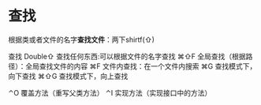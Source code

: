 # 查找

根据类或者文件的名字**查找文件**：两下shirtf(⇧)

查找
Double⇧ 查找任何东西:可以根据文件的名字查找
⌘⇧F 全局查找（根据路径）：全局查找文件的内容
⌘F 文件内查找：在一个文件内搜索
    ⌘G 查找模式下，向下查找
    ⌘⇧G 查找模式下，向上查找
    
    
    
⌃O 覆盖方法（重写父类方法）
⌃I 实现方法（实现接口中的方法）
